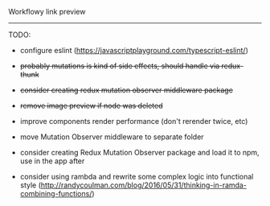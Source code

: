 Workflowy link preview

---

TODO:

- configure eslint (https://javascriptplayground.com/typescript-eslint/)

- ~~probably mutations is kind of side effects, should handle via redux-thunk~~

- ~~consider creating redux mutation observer middleware package~~

- ~~remove image preview if node was deleted~~

- improve components render performance (don't rerender twice, etc)

- move Mutation Observer middleware to separate folder

- consider creating Redux Mutation Observer package and load it to npm, use in the app after

- consider using rambda and rewrite some complex logic into functional style (http://randycoulman.com/blog/2016/05/31/thinking-in-ramda-combining-functions/)